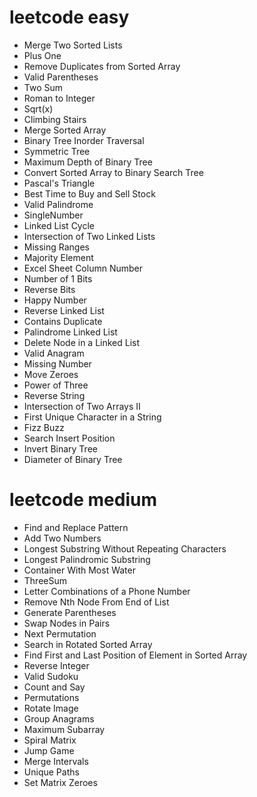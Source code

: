 # leetcode easy

- Merge Two Sorted Lists
- Plus One
- Remove Duplicates from Sorted Array
- Valid Parentheses
- Two Sum
- Roman to Integer
- Sqrt(x)
- Climbing Stairs
- Merge Sorted Array
- Binary Tree Inorder Traversal
- Symmetric Tree
- Maximum Depth of Binary Tree
- Convert Sorted Array to Binary Search Tree
- Pascal's Triangle
- Best Time to Buy and Sell Stock
- Valid Palindrome
- SingleNumber
- Linked List Cycle
- Intersection of Two Linked Lists
- Missing Ranges
- Majority Element
- Excel Sheet Column Number
- Number of 1 Bits
- Reverse Bits
- Happy Number
- Reverse Linked List
- Contains Duplicate
- Palindrome Linked List
- Delete Node in a Linked List
- Valid Anagram
- Missing Number
- Move Zeroes
- Power of Three
- Reverse String
- Intersection of Two Arrays II
- First Unique Character in a String
- Fizz Buzz
- Search Insert Position
- Invert Binary Tree
- Diameter of Binary Tree

# leetcode medium

- Find and Replace Pattern
- Add Two Numbers
- Longest Substring Without Repeating Characters
- Longest Palindromic Substring
- Container With Most Water
- ThreeSum
- Letter Combinations of a Phone Number
- Remove Nth Node From End of List
- Generate Parentheses
- Swap Nodes in Pairs
- Next Permutation
- Search in Rotated Sorted Array
- Find First and Last Position of Element in Sorted Array
- Reverse Integer
- Valid Sudoku
- Count and Say
- Permutations
- Rotate Image
- Group Anagrams
- Maximum Subarray
- Spiral Matrix
- Jump Game
- Merge Intervals
- Unique Paths
- Set Matrix Zeroes
